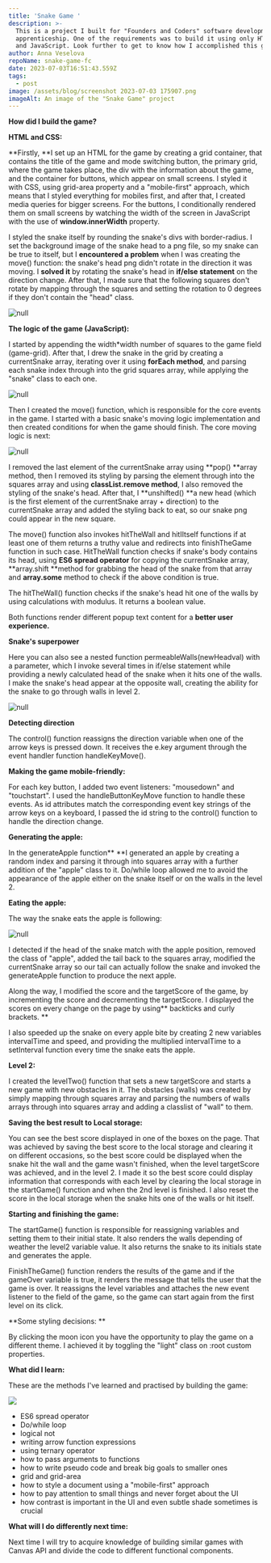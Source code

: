 ```yaml
---
title: 'Snake Game '
description: >-
  This is a project I built for "Founders and Coders" software development
  apprenticeship. One of the requirements was to build it using only HTML, CSS
  and JavaScript. Look further to get to know how I accomplished this goal.
author: Anna Veselova
repoName: snake-game-fc
date: 2023-07-03T16:51:43.559Z
tags:
  - post
image: /assets/blog/screenshot 2023-07-03 175907.png
imageAlt: An image of the "Snake Game" project
---
```

**How did I build the game?**

**HTML and CSS:**

**Firstly, **I set up an HTML for the game by creating a grid container, that contains the title of the game and mode switching button, the primary grid, where the game takes place, the div with the information about the game, and the container for buttons, which appear on small screens. I styled it with CSS, using grid-area property and a "mobile-first" approach, which means that I styled everything for mobiles first, and after that, I created media queries for bigger screens. For the buttons, I conditionally rendered them on small screens by watching the width of the screen in JavaScript with the use of **window.innerWidth** property.

I styled the snake itself by rounding the snake's divs with border-radius. I set the background image of the snake head to a png file, so my snake can be true to itself, but I **encountered a problem** when I was creating the move() function: the snake's head png didn't rotate in the direction it was moving. I **solved it** by rotating the snake's head in **if/else statement** on the direction change. After that, I made sure that the following squares don't rotate by mapping through the squares and setting the rotation to 0 degrees if they don't contain the "head" class. 

![null](/assets/blog/snake-direction.png)

**The logic of the game (JavaScript):**

I started by appending the width*width number of squares to the game field (game-grid). After that, I drew the snake in the grid by creating a currentSnake array, iterating over it using **forEach method**, and parsing each snake index through into the grid squares array, while applying the "snake" class to each one.  

![null](/assets/blog/draw-snake.png)

Then I created the move() function, which is responsible for the core events in the game. I started with a basic snake's moving logic implementation and then created conditions for when the game should finish. The core moving logic is next:

![null](/assets/blog/snake-move.png)

I removed the last element of the currentSnake array using **pop() **array method, then I removed its styling by parsing the element through into the squares array and using **classList.remove method**, I also removed the styling of the snake's head. After that, I **unshifted() **a new head (which is the first element of the currentSnake array + direction) to the currentSnake array and added the styling back to eat, so our snake png could appear in the new square.

The move() function also invokes hitTheWall and hitIItself functions if at least one of them returns a truthy value and redirects into finishTheGame function in such case. HitTheWall function checks if snake's body contains its head, using **ES6 spread operator** for copying the currentSnake array, **array.shift **method for grabbing the head of the snake from that array and **array.some** method to check if the above condition is true.  

The hitTheWall() function checks if the snake's head hit one of the walls by using calculations with modulus. It returns a boolean value. 

Both functions render different popup text content for a **better user experience.**

**Snake's superpower**

Here you can also see a nested function permeableWalls(newHeadval) with a parameter, which I invoke several times in if/else statement while providing a newly calculated head of the snake when it hits one of the walls. I make the snake's head appear at the opposite wall, creating the ability for the snake to go through walls in level 2.

![null](/assets/blog/go-through-walls.png)

**Detecting direction**

The control() function reassigns the direction variable when one of the arrow keys is pressed down. It receives the e.key argument through the event handler function handleKeyMove(). 

**Making the game mobile-friendly:**

For each key button, I added two event listeners: "mousedown" and "touchstart". I used the handleButtonKeyMove function to handle these events. As id attributes match the corresponding event key strings of the arrow keys on a keyboard, I passed the id string to the control() function to handle the direction change.

**Generating the apple:**

In the generateApple function\*\* \*\*I generated an apple by creating a random index and parsing it through into squares array with a further addition of the "apple" class to it. Do/while loop allowed me to avoid the appearance of the apple either on the snake itself or on the walls in the level 2. 

**Eating the apple:**

The way the snake eats the apple is following:

![null](/assets/blog/snake-eats-apple.png)

I detected if the head of the snake match with the apple position, removed the class of "apple", added the tail back to the squares array, modified the currentSnake array so our tail can actually follow the snake and invoked the generateApple function to produce the next apple. 

Along the way, I modified the score and the targetScore of the game, by incrementing the score and decrementing the targetScore. I displayed the scores on every change on the page by using** backticks and curly brackets. **

I also speeded up the snake on every apple bite by creating 2 new variables  intervalTime  and speed, and providing the multiplied intervalTime to a setInterval function every time the snake eats the apple. 

**Level 2:**

I created the levelTwo() function that sets a new targetScore and starts a new game with new obstacles in it. The obstacles (walls) was created by simply mapping through squares array and parsing the numbers of walls arrays through into squares array and adding a classlist of "wall" to them. 

**Saving the best result to Local storage:**

You can see the best score displayed in one of the boxes on the page. That was achieved by saving the best score to the local storage and clearing it on different occasions, so the best score could be displayed when the snake hit the wall and the game wasn't finished, when the level targetScore was achieved, and in the level 2. I made it so the best score could display information that corresponds with each level by clearing the local storage in the startGame() function and when the 2nd level is finished. I also reset the score in the local storage when the snake hits one of the walls or hit itself.

**Starting and finishing the game:**

The startGame() function is responsible for reassigning variables and setting them to their initial state. It also renders the walls depending of weather the level2 variable value. It also returns the snake to its initials state and generates the apple. 

FinishTheGame() function renders the results of the game and if the gameOver variable is true, it renders the message that tells the user that the game is over. It reassigns the level variables and attaches the new event listener to the field of the game, so the game can start again from the first level on its click. 

**Some styling decisions: **

By clicking the moon icon you have the opportunity to play the game on a different theme. I achieved it by toggling the "light" class on :root custom properties.



**What did I learn:**

These are the methods I've learned and practised by building the game:

![](/assets/blog/learned.png)

* ES6 spread operator
* Do/while loop
* logical not
* writing arrow function expressions
* using ternary operator
* how to pass arguments to functions
* how to write pseudo code and break big goals to smaller ones
* grid and grid-area 
* how to style a document using a "mobile-first" approach
* how to pay attention to small things and never forget about the UI
* how contrast is important in the UI and even subtle shade sometimes is crucial


**What will I do differently next time:**

Next time I will try to acquire knowledge of building similar games with Canvas API and divide the code to different functional components.
